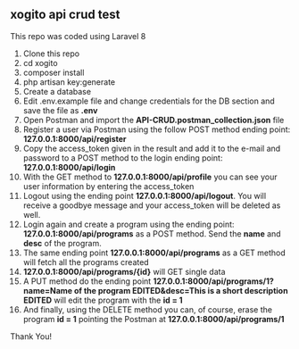 ## xogito api crud test

This repo was coded using Laravel 8


 1. Clone this repo
 2. cd xogito
 3. composer install
 4. php artisan key:generate
 5. Create a database
 6. Edit .env.example file and change credentials for the DB section and save the file as **.env**
 7. Open Postman and import the **API-CRUD.postman_collection.json** file
 8. Register a user via Postman using the follow POST method ending point: **127.0.0.1:8000/api/register**
 9. Copy the access_token given in the result and add it to the e-mail and password to a POST method to the login ending point: **127.0.0.1:8000/api/login**
 10. With the GET method to **127.0.0.1:8000/api/profile** you can see your user information by entering the access_token
 11. Logout using the ending point **127.0.0.1:8000/api/logout**. You will receive a goodbye message and your access_token will be deleted as well.
 12. Login again and create a program using the ending point: **127.0.0.1:8000/api/programs** as a POST method. Send the **name** and **desc** of the program.
 13. The same ending point **127.0.0.1:8000/api/programs** as a GET method will fetch all the programs created
 14. **127.0.0.1:8000/api/programs/{id}** will GET single data
 15. A PUT method do the ending point **127.0.0.1:8000/api/programs/1?name=Name of the program EDITED&desc=This is a short description EDITED** will edit the program with the **id = 1**
 16. And finally, using the DELETE method you can, of course, erase the program **id = 1** pointing the Postman at **127.0.0.1:8000/api/programs/1**

Thank You!